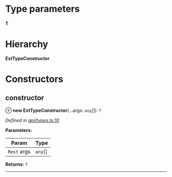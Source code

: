 

# Type parameters
#### T 
# Hierarchy

**ExtTypeConstructor**

# Constructors

<a id="constructor"></a>

##  constructor

⊕ **new ExtTypeConstructor**(...args: *`any`[]*): `T`

*Defined in [api/types.ts:10](https://github.com/neovim/node-client/blob/97a65c6/src/api/types.ts#L10)*

**Parameters:**

| Param | Type |
| ------ | ------ |
| `Rest` args | `any`[] |

**Returns:** `T`

___

